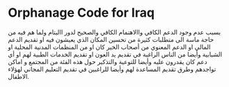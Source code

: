 # Orphanage Code for Iraq
بسبب عدم وجود الدعم الكافي واالاهتمام الكافي والصحيح لدور االيتام ولما هم فيه من حاجة ماسة الى متطلبات
كثيرة من تحسين المكان الذي يعيشون فيه او تقديم الدعم المالي او الدعم المعنوي من أصحاب الخير كان او من المنظمات
المدنية المحلية او الشبابية وأيضا من الناس الراغبة في تقديم يد العون او تقديم الخدمات الطبية لهم او أي دعم
كان يقدرون عليه وأيضا للتوعية والتذكير حول هذه الفئة من المجتمع و اماكن تواجدهم وطرق تقديم المساعدة لهم وأيضا
للراغبين في تقديم التعليم المجاني لهؤلاء الاطفال.
